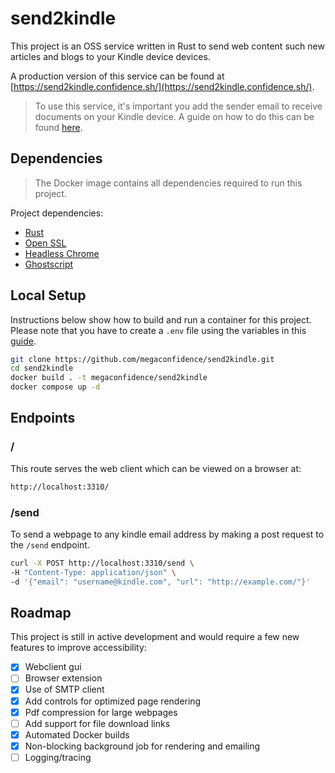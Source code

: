 # send2kindle

This project is an OSS service written in Rust to send web content such new
articles and blogs to your Kindle device
devices.

A production version of this service can be found at [https://send2kindle.confidence.sh/](https://send2kindle.confidence.sh/).

> To use this service, it's important you add the sender email to receive
> documents on your Kindle device. A guide on how to do this can be found
> [here](https://www.amazon.com/gp/help/customer/display.html?nodeId=GX9XLEVV8G4DB28H).

## Dependencies

> The Docker image contains all dependencies required to run this project.

Project dependencies:

- [Rust](https://www.rust-lang.org/tools/install)
- [Open SSL](https://github.com/openssl/openssl)
- [Headless Chrome](https://www.google.com/chrome/)
- [Ghostscript](https://ghostscript.com/docs/9.54.0/Install.htm)

## Local Setup

Instructions below show how to build and run a container for this project.
Please note that you have to create a `.env` file using the variables in this
[guide](./.env.example).

```sh
git clone https://github.com/megaconfidence/send2kindle.git
cd send2kindle
docker build . -t megaconfidence/send2kindle
docker compose up -d
```

## Endpoints

### /

This route serves the web client which can be viewed on a browser at:

```sh
http://localhost:3310/
```

### /send

To send a webpage to any kindle email address by making a post request to the
`/send` endpoint.

```sh
curl -X POST http://localhost:3310/send \
-H "Content-Type: application/json" \
-d '{"email": "username@kindle.com", "url": "http://example.com/"}'
```

## Roadmap

This project is still in active development and would require a few new features
to improve accessibility:

- [x] Webclient gui
- [ ] Browser extension
- [x] Use of SMTP client
- [x] Add controls for optimized page rendering
- [x] Pdf compression for large webpages
- [ ] Add support for file download links
- [x] Automated Docker builds
- [x] Non-blocking background job for rendering and emailing
- [ ] Logging/tracing
